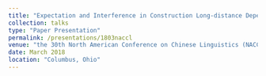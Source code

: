 ```yaml
---
title: "Expectation and Interference in Construction Long-distance Dependencies"
collection: talks
type: "Paper Presentation"
permalink: /presentations/1803naccl
venue: "the 30th North American Conference on Chinese Linguistics (NACCL30)"
date: March 2018
location: "Columbus, Ohio"
---
```



